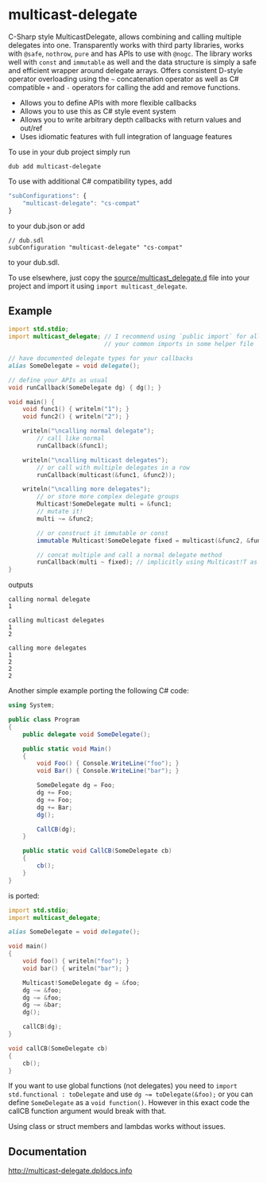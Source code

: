 # multicast-delegate

C-Sharp style MulticastDelegate, allows combining and calling multiple delegates
into one. Transparently works with third party libraries, works with `@safe`,
`nothrow`, `pure` and has APIs to use with `@nogc`. The library works well with
`const` and `immutable` as well and the data structure is simply a safe and
efficient wrapper around delegate arrays. Offers consistent D-style operator
overloading using the `~` concatenation operator as well as C# compatible `+`
and `-` operators for calling the add and remove functions.

* Allows you to define APIs with more flexible callbacks
* Allows you to use this as C# style event system
* Allows you to write arbitrary depth callbacks with return values and out/ref
* Uses idiomatic features with full integration of language features

To use in your dub project simply run
```
dub add multicast-delegate
```

To use with additional C# compatibility types, add
```js
"subConfigurations": {
	"multicast-delegate": "cs-compat"
}
```
to your dub.json or add
```sdl
// dub.sdl
subConfiguration "multicast-delegate" "cs-compat"
```
to your dub.sdl.

To use elsewhere, just copy the
[source/multicast_delegate.d](source/multicast_delegate.d) file into your
project and import it using `import multicast_delegate`.

## Example

```d
import std.stdio;
import multicast_delegate; // I recommend using `public import` for all
                           // your common imports in some helper file

// have documented delegate types for your callbacks
alias SomeDelegate = void delegate();

// define your APIs as usual
void runCallback(SomeDelegate dg) { dg(); }

void main() {
	void func1() { writeln("1"); }
	void func2() { writeln("2"); }

	writeln("\ncalling normal delegate");
		// call like normal
		runCallback(&func1);

	writeln("\ncalling multicast delegates");
		// or call with multiple delegates in a row
		runCallback(multicast(&func1, &func2));

	writeln("\ncalling more delegates");
		// or store more complex delegate groups
		Multicast!SomeDelegate multi = &func1;
		// mutate it!
		multi ~= &func2;

		// or construct it immutable or const
		immutable Multicast!SomeDelegate fixed = multicast(&func2, &func2);

		// concat multiple and call a normal delegate method
		runCallback(multi ~ fixed); // implicitly using Multicast!T as delegate
}
```

outputs
```
calling normal delegate
1

calling multicast delegates
1
2

calling more delegates
1
2
2
2
```

Another simple example porting the following C# code:
```cs
using System;

public class Program
{
	public delegate void SomeDelegate();

	public static void Main()
	{
		void Foo() { Console.WriteLine("foo"); }
		void Bar() { Console.WriteLine("bar"); }

		SomeDelegate dg = Foo;
		dg += Foo;
		dg += Foo;
		dg += Bar;
		dg();

		CallCB(dg);
	}

	public static void CallCB(SomeDelegate cb)
	{
		cb();
	}
}
```

is ported:
```d
import std.stdio;
import multicast_delegate;

alias SomeDelegate = void delegate();

void main()
{
	void foo() { writeln("foo"); }
	void bar() { writeln("bar"); }

	Multicast!SomeDelegate dg = &foo;
	dg ~= &foo;
	dg ~= &foo;
	dg ~= &bar;
	dg();

	callCB(dg);
}

void callCB(SomeDelegate cb)
{
	cb();
}
```

If you want to use global functions (not delegates) you need to
`import std.functional : toDelegate` and use `dg ~= toDelegate(&foo);`
or you can define `SomeDelegate` as a `void function()`. However in this exact
code the callCB function argument would break with that.

Using class or struct members and lambdas works without issues.

## Documentation

http://multicast-delegate.dpldocs.info
